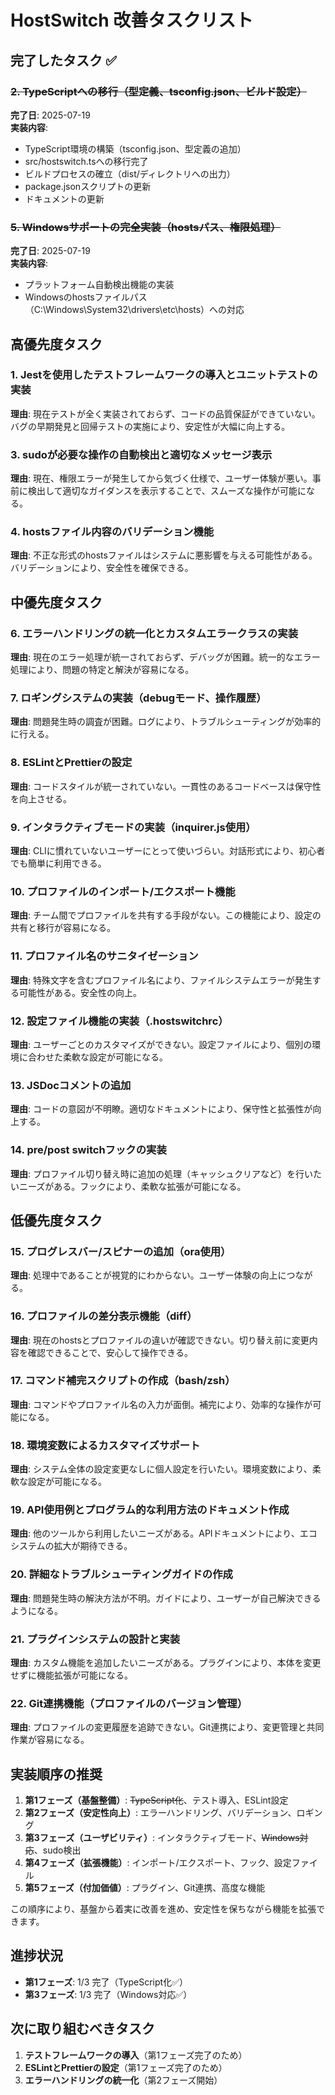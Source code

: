 # HostSwitch 改善タスクリスト

## 完了したタスク ✅

### ~~2. TypeScriptへの移行（型定義、tsconfig.json、ビルド設定）~~ 
**完了日**: 2025-07-19  
**実装内容**: 
- TypeScript環境の構築（tsconfig.json、型定義の追加）
- src/hostswitch.tsへの移行完了
- ビルドプロセスの確立（dist/ディレクトリへの出力）
- package.jsonスクリプトの更新
- ドキュメントの更新

### ~~5. Windowsサポートの完全実装（hostsパス、権限処理）~~
**完了日**: 2025-07-19  
**実装内容**: 
- プラットフォーム自動検出機能の実装
- Windowsのhostsファイルパス（C:\Windows\System32\drivers\etc\hosts）への対応

## 高優先度タスク

### 1. Jestを使用したテストフレームワークの導入とユニットテストの実装
**理由**: 現在テストが全く実装されておらず、コードの品質保証ができていない。バグの早期発見と回帰テストの実施により、安定性が大幅に向上する。

### 3. sudoが必要な操作の自動検出と適切なメッセージ表示
**理由**: 現在、権限エラーが発生してから気づく仕様で、ユーザー体験が悪い。事前に検出して適切なガイダンスを表示することで、スムーズな操作が可能になる。

### 4. hostsファイル内容のバリデーション機能
**理由**: 不正な形式のhostsファイルはシステムに悪影響を与える可能性がある。バリデーションにより、安全性を確保できる。

## 中優先度タスク

### 6. エラーハンドリングの統一化とカスタムエラークラスの実装
**理由**: 現在のエラー処理が統一されておらず、デバッグが困難。統一的なエラー処理により、問題の特定と解決が容易になる。

### 7. ロギングシステムの実装（debugモード、操作履歴）
**理由**: 問題発生時の調査が困難。ログにより、トラブルシューティングが効率的に行える。

### 8. ESLintとPrettierの設定
**理由**: コードスタイルが統一されていない。一貫性のあるコードベースは保守性を向上させる。

### 9. インタラクティブモードの実装（inquirer.js使用）
**理由**: CLIに慣れていないユーザーにとって使いづらい。対話形式により、初心者でも簡単に利用できる。

### 10. プロファイルのインポート/エクスポート機能
**理由**: チーム間でプロファイルを共有する手段がない。この機能により、設定の共有と移行が容易になる。

### 11. プロファイル名のサニタイゼーション
**理由**: 特殊文字を含むプロファイル名により、ファイルシステムエラーが発生する可能性がある。安全性の向上。

### 12. 設定ファイル機能の実装（.hostswitchrc）
**理由**: ユーザーごとのカスタマイズができない。設定ファイルにより、個別の環境に合わせた柔軟な設定が可能になる。

### 13. JSDocコメントの追加
**理由**: コードの意図が不明瞭。適切なドキュメントにより、保守性と拡張性が向上する。

### 14. pre/post switchフックの実装
**理由**: プロファイル切り替え時に追加の処理（キャッシュクリアなど）を行いたいニーズがある。フックにより、柔軟な拡張が可能になる。

## 低優先度タスク

### 15. プログレスバー/スピナーの追加（ora使用）
**理由**: 処理中であることが視覚的にわからない。ユーザー体験の向上につながる。

### 16. プロファイルの差分表示機能（diff）
**理由**: 現在のhostsとプロファイルの違いが確認できない。切り替え前に変更内容を確認できることで、安心して操作できる。

### 17. コマンド補完スクリプトの作成（bash/zsh）
**理由**: コマンドやプロファイル名の入力が面倒。補完により、効率的な操作が可能になる。

### 18. 環境変数によるカスタマイズサポート
**理由**: システム全体の設定変更なしに個人設定を行いたい。環境変数により、柔軟な設定が可能になる。

### 19. API使用例とプログラム的な利用方法のドキュメント作成
**理由**: 他のツールから利用したいニーズがある。APIドキュメントにより、エコシステムの拡大が期待できる。

### 20. 詳細なトラブルシューティングガイドの作成
**理由**: 問題発生時の解決方法が不明。ガイドにより、ユーザーが自己解決できるようになる。

### 21. プラグインシステムの設計と実装
**理由**: カスタム機能を追加したいニーズがある。プラグインにより、本体を変更せずに機能拡張が可能になる。

### 22. Git連携機能（プロファイルのバージョン管理）
**理由**: プロファイルの変更履歴を追跡できない。Git連携により、変更管理と共同作業が容易になる。

## 実装順序の推奨

1. **第1フェーズ（基盤整備）**: ~~TypeScript化~~、テスト導入、ESLint設定
2. **第2フェーズ（安定性向上）**: エラーハンドリング、バリデーション、ロギング
3. **第3フェーズ（ユーザビリティ）**: インタラクティブモード、~~Windows対応~~、sudo検出
4. **第4フェーズ（拡張機能）**: インポート/エクスポート、フック、設定ファイル
5. **第5フェーズ（付加価値）**: プラグイン、Git連携、高度な機能

この順序により、基盤から着実に改善を進め、安定性を保ちながら機能を拡張できます。

## 進捗状況

- **第1フェーズ**: 1/3 完了（TypeScript化✅）
- **第3フェーズ**: 1/3 完了（Windows対応✅）

## 次に取り組むべきタスク

1. **テストフレームワークの導入**（第1フェーズ完了のため）
2. **ESLintとPrettierの設定**（第1フェーズ完了のため）
3. **エラーハンドリングの統一化**（第2フェーズ開始）